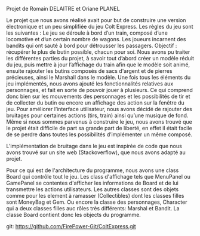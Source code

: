 Projet de Romain DELAITRE et Oriane PLANEL

Le projet que nous avons réalisé avait pour but de construire une version électronique et un peu simplifiée du jeu Colt Express. Les règles du jeu sont les suivantes : Le jeu se déroule à bord d’un train, composé d’une locomotive et d’un certain nombre de wagons. Les joueurs incarnent des bandits qui ont sauté à bord pour détrousser les passagers. Objectif : récupérer le plus de butin possible, chacun pour soi.
Nous avons pu traiter les différentes parties du projet, à savoir tout d’abord créer un modèle réduit du jeu, puis mettre à jour l’affichage du train afin que le modèle soit animé, ensuite rajouter les butins composés de sacs d'argent et de pierres précieuses, ainsi le Marshall dans le modèle. Une fois tous les éléments du jeu implémentés, nous avons ajouté les fonctionnalités relatives aux personnages, et fait en sorte de pouvoir jouer à plusieurs.
Ce qui comprend donc bien sur les mouvements des personnages et les possibilités de tir et de collecter du butin ou encore un affichage des action sur la fenêtre du jeu.
Pour améliorer l’interface utilisateur, nous avons décidé de rajouter des bruitages pour certaines actions (tirs, train) ainsi qu’une musique de fond.
Même si nous sommes parvenus à construire le jeu, nous avons trouvé que le projet était difficile de part sa grande part de liberté, en effet il était facile de se perdre dans toutes les possibilités d’implémenter un même composé.

L’implémentation de bruitage dans le jeu est inspirée de code que nous avons trouvé sur un site web (Stackoverflow), que nous avons adapté au projet.

Pour ce qui est de l'architecture du programme, nous avons une class Board qui contrôle tout le jeu.
Les class d'affichage tels que MenuPanel ou GamePanel se contentes d'afficher les informations de Board et de lui transmettre les actions utilisateurs.
Les autres classes sont des objets comme pour les element à ramasser (Collectibles) dont les classes filles sont MoneyBag et Gem.
Ou encore la classe des personnages, Character qui a deux classes filles auc rôles très différents: Marshal et Bandit.
La classe Board contient donc les objects du programme.

git: https://github.com/FirePower-Git/ColtExpress.git
